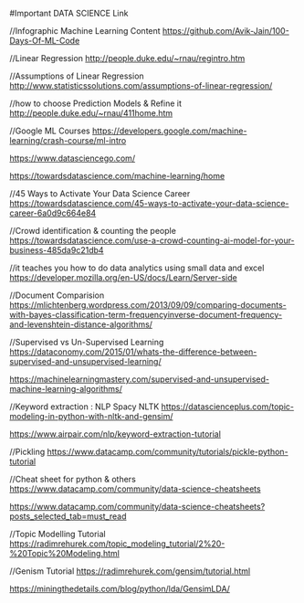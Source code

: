 #Important DATA SCIENCE Link

//Infographic Machine Learning Content
https://github.com/Avik-Jain/100-Days-Of-ML-Code

//Linear Regression
http://people.duke.edu/~rnau/regintro.htm

//Assumptions of Linear Regression
http://www.statisticssolutions.com/assumptions-of-linear-regression/

//how to choose Prediction Models & Refine it
http://people.duke.edu/~rnau/411home.htm

//Google ML Courses
https://developers.google.com/machine-learning/crash-course/ml-intro

https://www.datasciencego.com/

https://towardsdatascience.com/machine-learning/home

//45 Ways to Activate Your Data Science Career
https://towardsdatascience.com/45-ways-to-activate-your-data-science-career-6a0d9c664e84

//Crowd identification & counting the people
https://towardsdatascience.com/use-a-crowd-counting-ai-model-for-your-business-485da9c21db4


//it teaches you how to do data analytics using small data and excel
https://developer.mozilla.org/en-US/docs/Learn/Server-side


//Document Comparision
https://mlichtenberg.wordpress.com/2013/09/09/comparing-documents-with-bayes-classification-term-frequencyinverse-document-frequency-and-levenshtein-distance-algorithms/


//Supervised vs Un-Supervised Learning
https://dataconomy.com/2015/01/whats-the-difference-between-supervised-and-unsupervised-learning/

https://machinelearningmastery.com/supervised-and-unsupervised-machine-learning-algorithms/


//Keyword extraction : NLP Spacy NLTK
https://datascienceplus.com/topic-modeling-in-python-with-nltk-and-gensim/

https://www.airpair.com/nlp/keyword-extraction-tutorial


//Pickling
https://www.datacamp.com/community/tutorials/pickle-python-tutorial

//Cheat sheet for python & others
https://www.datacamp.com/community/data-science-cheatsheets

https://www.datacamp.com/community/data-science-cheatsheets?posts_selected_tab=must_read


//Topic Modelling Tutorial
https://radimrehurek.com/topic_modeling_tutorial/2%20-%20Topic%20Modeling.html

//Genism Tutorial
https://radimrehurek.com/gensim/tutorial.html

https://miningthedetails.com/blog/python/lda/GensimLDA/

